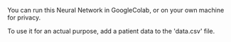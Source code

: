 You can run this Neural Network in GoogleColab, or on your own machine for privacy.

To use it for an actual purpose, add a patient data to the 'data.csv' file.
